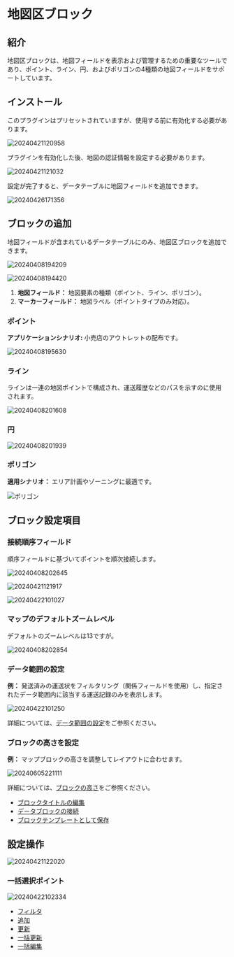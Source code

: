 # 地図区ブロック

<PluginInfo name="block-map"></PluginInfo>

## 紹介

地図区ブロックは、地図フィールドを表示および管理するための重要なツールであり、ポイント、ライン、円、およびポリゴンの4種類の地図フィールドをサポートしています。

## インストール

このプラグインはプリセットされていますが、使用する前に有効化する必要があります。

![20240421120958](https://static-docs.nocobase.com/20240421120958.png)

プラグインを有効化した後、地図の認証情報を設定する必要があります。

![20240421121032](https://static-docs.nocobase.com/20240421121032.png)

設定が完了すると、データテーブルに地図フィールドを追加できます。

![20240426171356](https://static-docs.nocobase.com/20240426171356.png)

## ブロックの追加

地図フィールドが含まれているデータテーブルにのみ、地図区ブロックを追加できます。

![20240408194209](https://static-docs.nocobase.com/20240408194209.png)

![20240408194420](https://static-docs.nocobase.com/20240408194420.png)

1. **地図フィールド：** 地図要素の種類（ポイント、ライン、ポリゴン）。
2. **マーカーフィールド：** 地図ラベル（ポイントタイプのみ対応）。

### ポイント

**アプリケーションシナリオ:** 小売店のアウトレットの配布です。

![20240408195630](https://static-docs.nocobase.com/20240408195630.png)

### ライン

ラインは一連の地図ポイントで構成され、運送履歴などのパスを示すのに使用されます。

![20240408201608](https://static-docs.nocobase.com/20240408201608.png)

### 円

![20240408201939](https://static-docs.nocobase.com/20240408201939.png)

### ポリゴン

**適用シナリオ：** エリア計画やゾーニングに最適です。

![ポリゴン](https://static-docs.nocobase.com/20240408200546.png)

## ブロック設定項目

### 接続順序フィールド

順序フィールドに基づいてポイントを順次接続します。

![20240408202645](https://static-docs.nocobase.com/20240408202645.png)

![20240421121917](https://static-docs.nocobase.com/20240421121917.png)

![20240422101027](https://static-docs.nocobase.com/20240422101027.png)

### マップのデフォルトズームレベル

デフォルトのズームレベルは13ですが。

![20240408202854](https://static-docs.nocobase.com/20240408202854.png)

### データ範囲の設定

**例：** 発送済みの運送状をフィルタリング（関係フィールドを使用）し、指定されたデータ範囲内に該当する運送記録のみを表示します。

![20240422101250](https://static-docs.nocobase.com/20240422101250.png)

詳細については、[データ範囲の設定](/handbook/ui/blocks/block-settings/data-scope)をご参照ください。

### ブロックの高さを設定

**例：** マップブロックの高さを調整してレイアウトに合わせます。

![20240605221111](https://static-docs.nocobase.com/20240605221111.gif)

詳細については、[ブロックの高さ](/handbook/ui/blocks/block-settings/block-height)をご参照ください。

- [ブロックタイトルの編集](/handbook/ui/blocks/block-settings/block-title)
- [データブロックの接続](/handbook/ui/blocks/block-settings/connect-block)
- [ブロックテンプレートとして保存](/handbook/ui/blocks/block-settings/block-template)

## 設定操作

![20240421122020](https://static-docs.nocobase.com/20240421122020.png)

### 一括選択ポイント

![20240422102334](https://static-docs.nocobase.com/20240422102334.gif)

- [フィルタ](/handbook/ui/actions/types/filter)
- [追加](/handbook/ui/actions/types/add-new)
- [更新](/handbook/ui/actions/types/refresh)
- [一括更新](/handbook/action-bulk-update)
- [一括編集](/handbook/action-bulk-edit)

